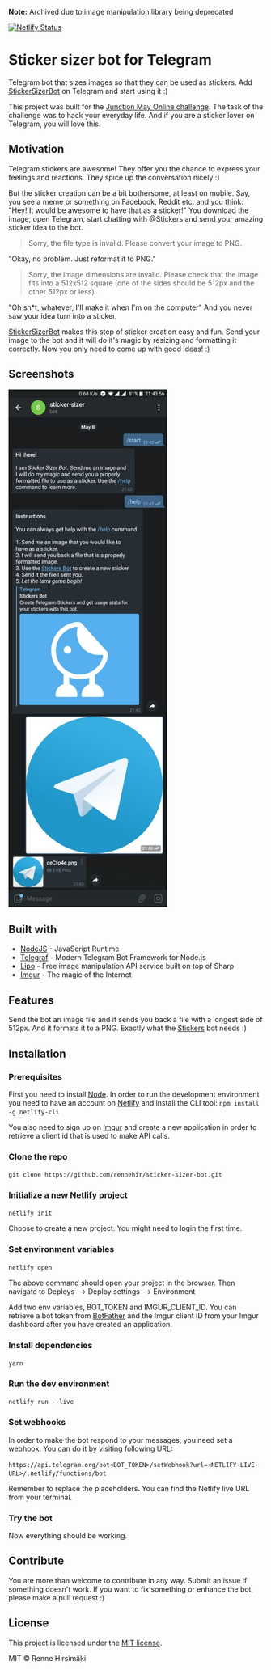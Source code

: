 **Note:** Archived due to image manipulation library being deprecated

[![Netlify Status](https://api.netlify.com/api/v1/badges/5feb88db-a0e9-40a7-be4f-cc61d950b774/deploy-status)](https://app.netlify.com/sites/sticker-sizer-bot/deploys)

# Sticker sizer bot for Telegram

Telegram bot that sizes images so that they can be used as stickers. Add [StickerSizerBot](https://t.me/StickerSizerBot) on Telegram and start using it :)

This project was built for the [Junction May Online challenge](https://www.reddit.com/r/JunctionCommunity/comments/bld5f1/may_online_challenge_life_hack/). The task of the challenge was to hack your everyday life. And if you are a sticker lover on Telegram, you will love this.

## Motivation

Telegram stickers are awesome! They offer you the chance to express your feelings and reactions. They spice up the conversation nicely :)

But the sticker creation can be a bit bothersome, at least on mobile. Say, you see a meme or something on Facebook, Reddit etc. and you think: "Hey! It would be awesome to have that as a sticker!" You download the image, open Telegram, start chatting with @Stickers and send your amazing sticker idea to the bot.

> Sorry, the file type is invalid. Please convert your image to PNG.

"Okay, no problem. Just reformat it to PNG."

> Sorry, the image dimensions are invalid. Please check that the image fits into a 512x512 square (one of the sides should be 512px and the other 512px or less).

"Oh sh\*t, whatever, I'll make it when I'm on the computer" And you never saw your idea turn into a sticker.

[StickerSizerBot](https://t.me/StickerSizerBot) makes this step of sticker creation easy and fun. Send your image to the bot and it will do it's magic by resizing and formatting it correctly. Now you only need to come up with good ideas! :)

## Screenshots

![](docs/screenshot_1.jpg)

## Built with

- [NodeJS](https://nodejs.org/en/) - JavaScript Runtime
- [Telegraf](https://github.com/telegraf/telegraf) - Modern Telegram Bot Framework for Node.js
- [Lipo](https://github.com/lipojs/lipo) - Free image manipulation API service built on top of Sharp
- [Imgur](https://apidocs.imgur.com/) - The magic of the Internet

## Features

Send the bot an image file and it sends you back a file with a longest side of 512px. And it formats it to a PNG. Exactly what the [Stickers](https://t.me/Stickers) bot needs :)

## Installation

### Prerequisites

First you need to install [Node](https://nodejs.org/en/). In order to run the development environment you need to have an account on [Netlify](https://www.netlify.com/) and install the CLI tool: `npm install -g netlify-cli`

You also need to sign up on [Imgur](https://imgur.com/) and create a new application in order to retrieve a client id that is used to make API calls.

### Clone the repo

`git clone https://github.com/rennehir/sticker-sizer-bot.git`

### Initialize a new Netlify project

`netlify init`

Choose to create a new project. You might need to login the first time.

### Set environment variables

`netlify open`

The above command should open your project in the browser. Then navigate to Deploys –> Deploy settings –> Environment

Add two env variables, BOT_TOKEN and IMGUR_CLIENT_ID. You can retrieve a bot token from [BotFather](https://t.me/BotFather) and the Imgur client ID from your Imgur dashboard after you have created an application.

### Install dependencies

`yarn`

### Run the dev environment

`netlify run --live`

### Set webhooks

In order to make the bot respond to your messages, you need set a webhook. You can do it by visiting following URL:

`https://api.telegram.org/bot<BOT_TOKEN>/setWebhook?url=<NETLIFY-LIVE-URL>/.netlify/functions/bot`

Remember to replace the placeholders. You can find the Netlify live URL from your terminal.

### Try the bot

Now everything should be working.

## Contribute

You are more than welcome to contribute in any way. Submit an issue if something doesn't work. If you want to fix something or enhance the bot, please make a pull request :)

## License

This project is licensed under the [MIT license](https://raw.githubusercontent.com/rennehir/sticker-sizer-bot/master/LICENSE.md).

MIT © Renne Hirsimäki
